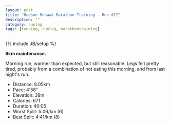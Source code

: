 ```yaml
---
layout: post
title: "Hudson Mohawk Marathon Training - Run #17"
description: ""
category: runlog
tags: [running, runlog, marathontraining]
---
```

{% include JB/setup %}

**8km maintenance.**

Morning run, warmer than expected, but still reasonable.
Legs felt pretty tired, probably from a combination of not eating
this morning, and from last night's run.

+ Distance: 8.05km
+ Pace: 4'58"
+ Elevation: 38m
+ Calories: 671
+ Duration: 40:05
+ Worst Split: 5:06/km (6)
+ Best Split: 4:41/km (8)
